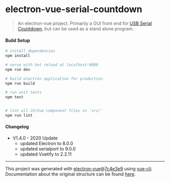 # electron-vue-serial-countdown

> An electron-vue project. Primarily a GUI front end for [USB Serial Countdown](https://github.com/dragongears/usb-serial-countdown), but can be used as a stand alone program.

#### Build Setup

```bash
# install dependencies
npm install

# serve with hot reload at localhost:9080
npm run dev

# build electron application for production
npm run build

# run unit tests
npm test


# lint all JS/Vue component files in `src/`
npm run lint

```

#### Changelog

- V1.4.0 - 2020 Update
  - updated Electron to 8.0.0
  - updated serialport to 9.0.0
  - updated Vuetify to 2.2.11

---

This project was generated with [electron-vue](https://github.com/SimulatedGREG/electron-vue)@[7c4e3e9](https://github.com/SimulatedGREG/electron-vue/tree/7c4e3e90a772bd4c27d2dd4790f61f09bae0fcef) using [vue-cli](https://github.com/vuejs/vue-cli). Documentation about the original structure can be found [here](https://simulatedgreg.gitbooks.io/electron-vue/content/index.html).
